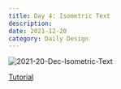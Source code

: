 ```yaml
---
title: Day 4: Isometric Text
description:
date: 2021-12-20 
category: Daily Design
---
```


![2021-20-Dec-Isometric-Text](https://user-images.githubusercontent.com/3475947/146859441-e8a1ea6e-b4a2-4045-8805-3fdf31250ada.png)

[Tutorial](https://www.youtube.com/watch?v=52CXdiK-zgg)
